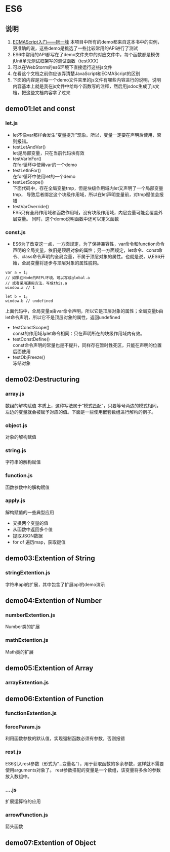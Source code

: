# ES6
## 说明
1. [ECMAScript入门——阮一峰](http://es6.ruanyifeng.com/#docs)
本项目中所有的demo都来自这本书中的实例，更准确的说，这些demo是挑选了一些比较常用的API进行了测试
2. ES6中常用的API都写在了demo文件夹中的对应文件中，每个函数都是模仿jUnit单元测试框架写的测试函数（testXXX）
3. 可以在WebStorm的es6环境下直接运行这些js文件
4. 在看这个文档之前你应该弄清楚JavaScript和ECMAScript的区别
5. 下面的内容是对每一个demo文件夹里的js文件有哪些内容进行的说明，说明内容基本上就是我在js文件中给每个函数写的注释，然后用jsdoc生成了js文档，把这些文档内容拿了过来

## demo01:let and const
### let.js
- let不像var那样会发生“变量提升”现象。所以，变量一定要在声明后使用，否则报错。
- testLetAndVar()  
let是局部变量，只在当前代码块有效
- testVarInFor()  
在for循环中使用var的一个demo
- testLetInFor()  
在for循环中使用let的一个demo
- testLetScope()  
下面代码中，存在全局变量tmp，但是块级作用域内let又声明了一个局部变量tmp， 导致后者绑定这个块级作用域，所以在let声明变量前，对tmp赋值会报错
- testVarOverride()  
ES5只有全局作用域和函数作用域，没有块级作用域，内层变量可能会覆盖外层变量。 同时，这个demo说明函数中还可以定义函数

### const.js
- ES6为了改变这一点，一方面规定，为了保持兼容性，var命令和function命令声明的全局变量，依旧是顶层对象的属性；另一方面规定，let命令、const命令、class命令声明的全局变量，不属于顶层对象的属性。也就是说，从ES6开始，全局变量将逐步与顶层对象的属性脱钩。
```
var a = 1;
// 如果在Node的REPL环境，可以写成global.a
// 或者采用通用方法，写成this.a
window.a // 1

let b = 1;
window.b // undefined
```
上面代码中，全局变量a由var命令声明，所以它是顶层对象的属性；全局变量b由let命令声明，所以它不是顶层对象的属性，返回undefined
- testConstScope()  
const的作用域与let命令相同：只在声明所在的块级作用域内有效。
- testConstDefine()  
const命令声明的常量也是不提升，同样存在暂时性死区，只能在声明的位置后面使用
- testObjFreeze()  
冻结对象

## demo02:Destructuring
### array.js
数组的解构赋值
本质上，这种写法属于“模式匹配”，只要等号两边的模式相同，左边的变量就会被赋予对应的值。下面是一些使用嵌套数组进行解构的例子。
### object.js
对象的解构赋值
### string.js
字符串的解构赋值
### function.js
函数参数中的解构赋值
### apply.js
解构赋值的一些典型应用
- 交换两个变量的值
- 从函数中返回多个值
- 提取JSON数据
- for of 遍历map，获取键值

## demo03:Extention of String
### stringExtention.js
字符串api的扩展，其中包含了扩展api的demo演示

## demo04:Extention of Number
### numberExtention.js
Number类的扩展
### mathExtention.js
Math类的扩展

## demo05:Extention of Array
### arrayExtention.js

## demo06:Extention of Function
### functionExtention.js
### forceParam.js
利用函数参数的默认值，实现强制函数必须有参数，否则报错
### rest.js
ES6引入rest参数（形式为“...变量名”），用于获取函数的多余参数，这样就不需要使用arguments对象了。
rest参数搭配的变量是一个数组，该变量将多余的参数放入数组中。
### ....js
扩展运算符的应用
### arrowFunction.js
箭头函数

## demo07:Extention of Object








